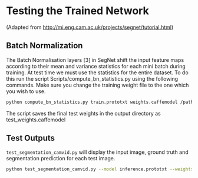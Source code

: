 
# Testing the Trained Network

(Adapted from http://mi.eng.cam.ac.uk/projects/segnet/tutorial.html)
## Batch Normalization

The Batch Normalisation layers [3] in SegNet shift the input feature maps
according to their mean and variance statistics for each mini batch during
training. At test time we must use the statistics for the entire dataset. To do
this run the script Scripts/compute_bn_statistics.py using the following
commands. Make sure you change the training weight file to the one which you
wish to use.

```sh
python compute_bn_statistics.py train.prototxt weights.caffemodel /path/to/weights/output
```

The script saves the final test weights in the output directory as test_weights.caffemodel

## Test Outputs
`test_segmentation_camvid.py` will display the input image, ground truth and
segmentation prediction for each test image.

```sh
python test_segmentation_camvid.py --model inference.prototxt --weights /path/to/weights/output/test_weights.caffemodel --output /path/to/results/output/
```

